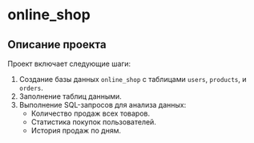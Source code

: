 # online_shop

## Описание проекта

Проект включает следующие шаги:
1. Создание базы данных `online_shop` с таблицами `users`, `products`, и `orders`.
2. Заполнение таблиц данными.
3. Выполнение SQL-запросов для анализа данных:
   - Количество продаж всех товаров.
   - Статистика покупок пользователей.
   - История продаж по дням.
